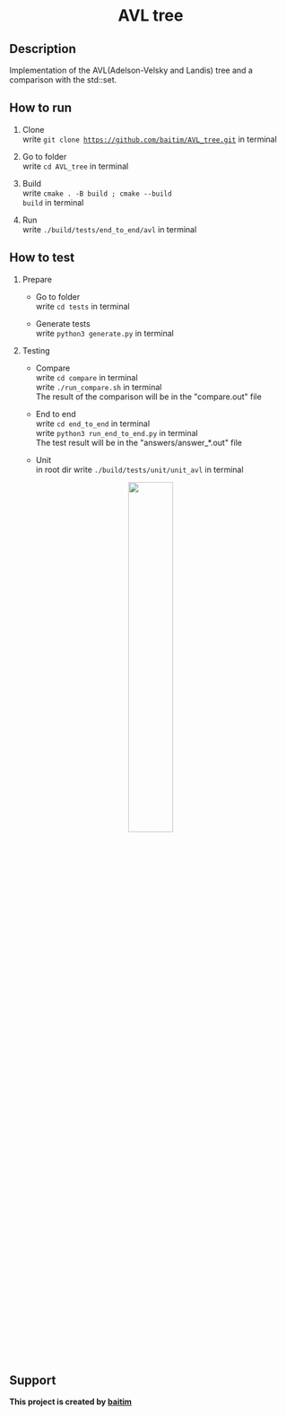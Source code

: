<h1 align="center">AVL tree</h1>

## Description

 Implementation of the AVL(Adelson-Velsky and Landis) tree and a comparison with the std::set.

## How to run

1. Clone <br>
    write <code>git clone https://github.com/baitim/AVL_tree.git</code> in terminal

2. Go to folder <br>
    write <code>cd AVL_tree</code> in terminal

3. Build <br>
    write <code>cmake . -B build ; cmake --build build</code> in terminal

4. Run <br>
    write <code>./build/tests/end_to_end/avl</code> in terminal <br>

## How to test

1. Prepare
    - Go to folder <br>
        write <code>cd tests</code> in terminal

    - Generate tests <br>
        write <code>python3 generate.py</code> in terminal

2. Testing
    - Compare <br>
        write <code>cd compare</code> in terminal <br>
        write <code>./run_compare.sh</code> in terminal <br>
        The result of the comparison will be in the "compare.out" file

    - End to end <br>
        write <code>cd end_to_end</code> in terminal <br>
        write <code>python3 run_end_to_end.py</code> in terminal <br>
        The test result will be in the "answers/answer_*.out" file
    
    - Unit <br>
        in root dir write <code>./build/tests/unit/unit_avl</code> in terminal

<p align="center"><img src="https://github.com/baitim/AVL_tree/blob/main/images/cat.gif" width="40%"></p>

## Support
**This project is created by [baitim](https://t.me/bai_tim)**